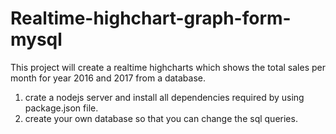 # Realtime-highchart-graph-form-mysql
This project will create a realtime highcharts which shows the total sales per month for year 2016 and 2017 from a database. 

1. crate a nodejs server and install all dependencies required by using package.json file.
2. create your own database so that you can change the sql queries. 
